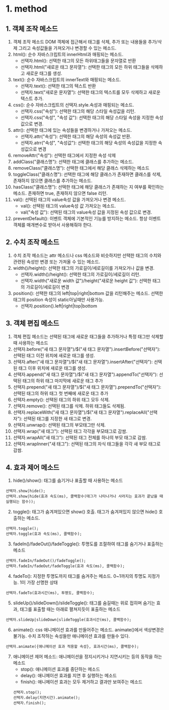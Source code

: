 # 1. method
## 1. 객체 조작 메소드
1. 객체 조작 메소드 DOM 객체에 접근해서 태그를 삭제, 추가 또는 내용들을 추가/삭제 그리고 속성값들을 가져오거나 변경할 수 있는 메소드.
2. html(): 순수 자바스크립트의 innerHtml과 매핑되는 메소드.
    - 선택자.html(): 선택한 태그의 모든 하위태그들을 문자열로 반환
    - 선택자.html("새로운 태그 문자열"): 선택한 태그의 모든 하위 태그들을 삭제하고 새로운 태그를 생성.
3. text(): 순수 자바스크립트의 innerText와 매핑되는 메소드.
    - 선택자.text(): 선택한 태그의 텍스트 반환
    - 선택자.text("새로운 문자열"): 선택한 태그의 텍스트를 모두 삭제하고 새로운 텍스트 추가.
4. css(): 순수 자바스크립트의 선택자.style.속성과 매핑되는 메소드.
    - 선택자.css("속성"): 선택한 태그의 해당 스타일 속성값을 리턴.
    - 선택자.css("속성", "속성 값"): 선택한 태그의 해당 스타일 속성을 지정한 속성값으로 변경.
5. attr(): 선택한 태그에 있는 속성들을 변경하거나 가져오는 메소드.
    - 선택자.attr("속성"): 선택한 태그의 해당 속성의 속성값 반환.
    - 선택자.atrr("속성", "속성값"): 선택한 태그의 해당 속성의 속성값을 지정한 속성값으로 변경
6. removeAttr("속성"): 선택한 태그에서 지정한 속성 삭제
7. addClass("클래스명"): 선택한 태그에 클래스를 추가하는 메소드.
8. removeClass("클래스명"): 선택한 태그에서 해당 클래스 삭제하는 메소드
9. toggleClass("클래스명"): 선택한 태그에 해당 클래스가 존재하면 클래스를 삭제, 존재하지 않으면 클래스를 추가하는 메소드.
10. hasClass("클래스명"): 선택한 태그에 해당 클래스가 존재하는 지 여부를 확인하는 메소드. 존재하면 true, 존재하지 않으면 false 리턴.
11. val(): 선택된 태그의 value속성 값을 가져오거나 변경 메소드.
    - val(): 선택된 태그의 value속성 값 가져오는 메소드.
    - val("속성 값"): 선택된 태그의 value속성 값을 지정된 속성 값으로 변경.
12. preventDefault(): 이벤트 객체에 기본적인 기능를 방지하는 메소드. 항상 이벤트객체를 매개변수로 받아서 사용해줘야 한다.

## 2. 수치 조작 메소드
1. 수치 조작 메소드는 attr 메소드나 css 메소드와 비슷하지만 선택한 태그의 수치와 관련된 속성만 변경 또는 가져올 수 있는 메소드.
2. width()/height(): 선택한 태그의 가로길이/세로길이를 가져오거나 값을 변경.
    - 선택자.width()/height(): 선택한 태그의 가로길이/세로길이 리턴.
    - 선택자.width("새로운 width 값")/height("새로운 height 값"): 선택한 태그의 가로길이/세로길이 변경
3. position(): 선택한 태그의 left|top|right|bottom 값을 리턴해주는 메소드. 선택한 태그의 position 속성이 static아닐때만 사용가능.
    - 선택자.position().left|right|top|bottom

## 3. 객체 편집 메소드
1. 객체 편집 메소드는 선택된 태그에 새로운 태그들을 추가하거나 특정 태그만 삭제할 때 사용하는 메소드
2. 선택자.before("새 태그 문자열")/$("새 태그 문자열").insertBefore("선택자"): 선택된 태그 이전 위치에 새로운 태그를 생성.
3. 선택자.after("새 태그 문자열")/$("새 태그 문자열").insertAfter("선택자"): 선택된 태그 이후 위치에 새로운 태그를 생성.
4. 선택자.append("새 태그 문자열")/$("새 태그 문자열").appendTo("선택자"): 선택된 태그의 하위 태그 마지막에 새로운 태그 추가
5. 선택자.prepend("새 태그 문자열")/$("새 태그 문자열").prependTo("선택자"): 선택된 태그의 하위 태그 첫 번째에 새로운 태그 추가
6. 선택자.empty(): 선택된 태그의 하위 태그 모두 삭제.
7. 선택자.remove(): 선택된 태그를 삭제. 하위 태그들도 삭제됨.
8. 선택자.replaceWith("새 태그 문자열")/$("새 태그 문자열").replaceAll("선택자"): 선택된 태그를 지정한 새 태그로 변경.
9. 선택자.unwrap(): 선택된 태그의 부모태그만 삭제.
10. 선택자.wrap("새 태그"): 선택된 태그 각각을 부모태그로 감쌈. 
11. 선택자.wrapAll("새 태그"): 선택된 태그 전체를 하나의 부모 태그로 감쌈.
12. 선택자.wrapInner("새 태그"): 선택된 태그의 자식 태그들을 각각 새 부모 태그로 감쌈.

## 4. 효과 제어 메소드
1. hide()/show(): 태그를 숨기거나 표출할 때 사용하는 메소드
```
선택자.show|hide();
선택자.show|hide(효과 속도(ms), 콜백함수(태그가 나타나거나 사라지는 효과가 끝났을 때 실행되는 함수));
```
2. toggle(): 태그가 숨겨져있으면 show() 호출. 태그가 숨겨져있지 않으면 hide() 호출하는 메소드.
```
선택자.toggle();
선택자.toggle(효과 속도(ms), 콜백함수);
```
3. fadeIn()/fadeOut()/fadeToggle(): 투명도를 조절하여 태그를 숨기거나 표출하는 메소드
```
선택자.fadeIn/fadeOut()/fadeToggle();
선택자.fadeIn/fadeOut/fadeToggle(효과 속도(ms), 콜백함수);
```
4. fadeTo(): 지정한 투명도까지 태그를 숨겨주는 메소드. 0~1까지의 투명도 지정가능. 1이 가장 선명한 상태
```
선택자.fadeTo(효과시간(ms), 투명도, 콜백함수);
```
5. slideUp()/slideDown()/slideToggle(): 태그를 숨길때는 위로 접히며 숨기는 효과, 태그를 표출할 때는 아래로 펼쳐지듯이 표출하는 메소드
```
선택자.slideUp|slideDown|slideToggle(효과시간(ms), 콜백함수);
```
6. animate(): css 애니메이션 효과를 만들어주는 메소드. animate()에서 색상변경은 불가능. 수치 조작하는 속성들만 애니메이션 효과를 만들수 있다.
```
선택자.animate({애니메이션 효과 적용할 속성}, 효과시간(ms), 콜백함수);
```
7. 애니메이션 제어 메소드: 애니메이션을 정지시키거나 지연시키는 등의 동작을 하는 메소드
    - stop(): 애니메이션 효과를 중단하는 메소드
    - delay(): 애니메이션 효과를 지연 후 실행하는 메소드
    - finish(): 애니메이션 효과는 모두 제거하고 결과만 보여주는 메소드
    ```
    선택자.stop();
    선택자.delay(지연시간).animate();
    선택자.finish();
    ```